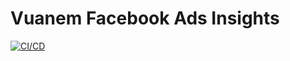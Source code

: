 # Vuanem Facebook Ads Insights

[![CI/CD](https://github.com/vuanembi/vuanem_fb_ads_insights/actions/workflows/main.yaml/badge.svg)](https://github.com/vuanembi/vuanem_fb_ads_insights/actions/workflows/main.yaml)
